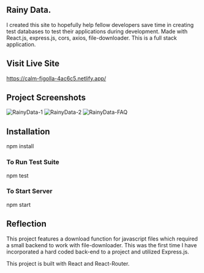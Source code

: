 ## Rainy Data. 

I created this site to hopefully help fellow developers save time in creating test databases to test their applications during development. Made with React.js, express.js, cors, axios, file-downloader. This is a full stack application.

## Visit Live Site

https://calm-figolla-4ac6c5.netlify.app/

## Project Screenshots
![RainyData-1](https://user-images.githubusercontent.com/55415399/205342867-0032bca6-b160-45cc-a278-606a373b84d4.PNG)
![RainyData-2](https://user-images.githubusercontent.com/55415399/205342879-76c570f0-23c8-41c5-83d5-eaef6afe56eb.PNG)
![RainyData-FAQ](https://user-images.githubusercontent.com/55415399/205342891-85d090d3-759a-447b-a28f-d869d881b075.PNG)

## Installation

npm install

### To Run Test Suite

npm test

### To Start Server

npm start

## Reflection

This project features a download function for javascript files which required a small backend to work with file-downloader. This was the first time I have incorporated a hard coded back-end to a project and utilized Express.js.

This project is built with React and React-Router.
